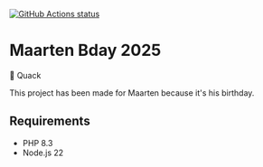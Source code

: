 
[![GitHub Actions status](https://github.com/mentosmenno2/maarten-bday-2025/workflows/Build%20%26%20test/badge.svg)](https://github.com/mentosmenno2/maarten-bday-2025/actions)

# Maarten Bday 2025

🦆 Quack

This project has been made for Maarten because it's his birthday.

## Requirements
- PHP 8.3
- Node.js 22

